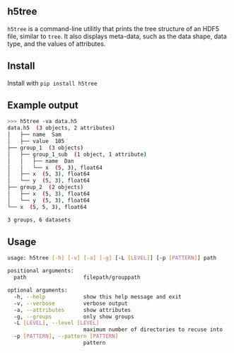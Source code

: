 ## h5tree
`h5tree` is a command-line utilitly that prints the tree structure of an HDF5 file, similar to `tree`.
It also displays meta-data, such as the data shape, data type, and the values of attributes.

## Install
Install with `pip install h5tree`

## Example output
```bash
>>> h5tree -va data.h5
data.h5  (3 objects, 2 attributes)
│   ├── name  Sam
│   ├── value  105
├── group_1  (3 objects)
│   ├── group_1_sub  (1 object, 1 attribute)
│   │   ├── name  Dan
│   │   └── x  (5, 3), float64
│   ├── x  (5, 3), float64
│   └── y  (5, 3), float64
├── group_2  (2 objects)
│   ├── x  (5, 3), float64
│   └── y  (5, 3), float64
└── x  (5, 5, 3), float64

3 groups, 6 datasets
```

## Usage
```bash
usage: h5tree [-h] [-v] [-a] [-g] [-L [LEVEL]] [-p [PATTERN]] path

positional arguments:
  path                  filepath/grouppath

optional arguments:
  -h, --help            show this help message and exit
  -v, --verbose         verbose output
  -a, --attributes      show attributes
  -g, --groups          only show groups
  -L [LEVEL], --level [LEVEL]
                        maximum number of directories to recuse into
  -p [PATTERN], --pattern [PATTERN]
                        pattern
```
